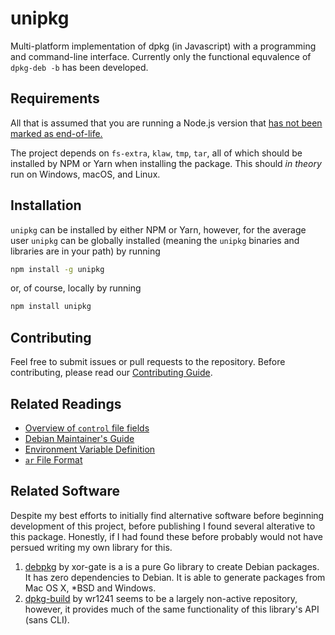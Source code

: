 # unipkg
Multi-platform implementation of dpkg (in Javascript) with a programming and
command-line interface. Currently only the functional equvalence of `dpkg-deb -b`
has been developed.

## Requirements
All that is assumed that you are running a Node.js version that
[has not been marked as end-of-life.](https://github.com/nodejs/Release#release-schedule)

The project depends on `fs-extra`, `klaw`, `tmp`, `tar`, all of which should be
installed by NPM or Yarn when installing the package. This should *in theory* run
on Windows, macOS, and Linux.

## Installation
`unipkg` can be installed by either NPM or Yarn, however, for the average user
`unipkg` can be globally installed (meaning the `unipkg` binaries and libraries
are in your path) by running
```bash
npm install -g unipkg
```
or, of course, locally by running
```bash
npm install unipkg
```

## Contributing
Feel free to submit issues or pull requests to the repository. Before contributing,
please read our [Contributing Guide](CONTRIBUTING.md).

## Related Readings
* [Overview of `control` file fields](http://www.sosst.sk/doc/debian-policy/policy.html/ch-controlfields.html)
* [Debian Maintainer's Guide](https://www.debian.org/doc/manuals/maint-guide/index.en.html)
* [Environment Variable Definition](http://pubs.opengroup.org/onlinepubs/000095399/basedefs/xbd_chap08.html)
* [`ar` File Format](https://en.wikipedia.org/wiki/Ar_%28Unix%29#File_format_details)


## Related Software
Despite my best efforts to initially find alternative software before beginning
development of this project, before publishing I found several alterative to this
package. Honestly, if I had found these before probably would not have persued
writing my own library for this.

1. [debpkg](https://github.com/xor-gate/debpkg) by xor-gate is a is a pure Go
library to create Debian packages. It has zero dependencies to Debian. It is
able to generate packages from Mac OS X, *BSD and Windows.
2. [dpkg-build](https://github.com/wr1241/dpkg-build) by wr1241 seems to be a
largely non-active repository, however, it provides much of the same functionality
of this library's API (sans CLI).